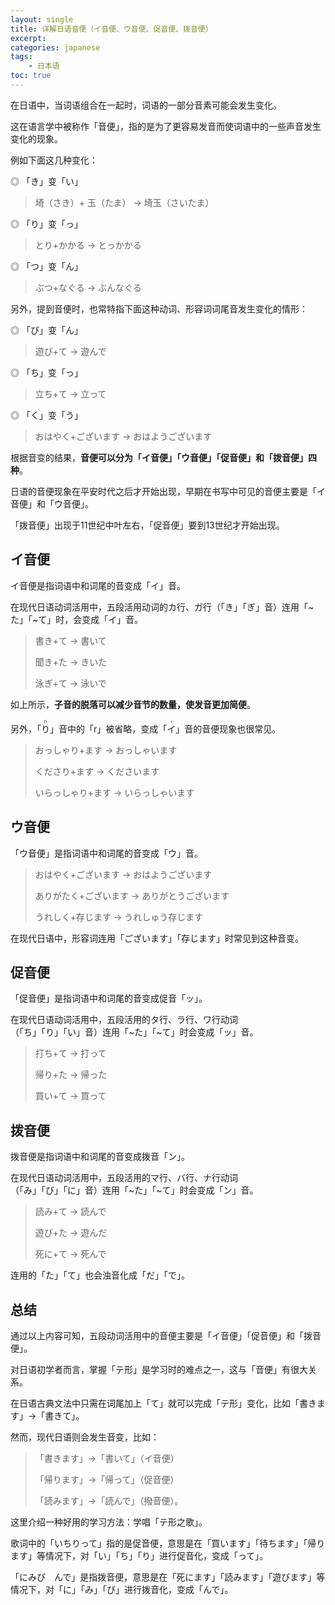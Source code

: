 ```yaml
---
layout: single
title: 详解日语音便（イ音便、ウ音便、促音便、拨音便）
excerpt: 
categories: japanese
tags:
    - 日本语
toc: true
---
```


在日语中，当词语组合在一起时，词语的一部分音素可能会发生变化。

这在语言学中被称作「音便」，指的是为了更容易发音而使词语中的一些声音发生变化的现象。

例如下面这几种变化：

◎ 「き」变「い」

> 埼<span class='more'>（さき）</span>+ 玉<span class='more'>（たま）</span> → 埼玉<span class='more'>（さいたま）</span>

◎ 「り」变「っ」

> とり+かかる → とっかかる

◎ 「つ」变「ん」

> ぶつ+なぐる → ぶんなぐる

另外，提到音便时，也常特指下面这种动词、形容词词尾音发生变化的情形：

◎ 「び」变「ん」

> 遊び+て → 遊んで

◎ 「ち」变「っ」

> 立ち+て → 立って

◎ 「く」变「う」

> おはやく+ございます → おはようございます

根据音变的结果，**音便可以分为「イ音便」「ウ音便」「促音便」和「拨音便」四种**。

日语的音便现象在平安时代之后才开始出现，早期在书写中可见的音便主要是「イ音便」和「ウ音便」。

「拨音便」出现于11世纪中叶左右，「促音便」要到13世纪才开始出现。

## イ音便

イ音便是指词语中和词尾的音变成「イ」音。

在现代日语动词活用中，五段活用动词的カ行、ガ行<span class='more'>（「き」「ぎ」音）</span>连用「~た」「~て」时，会变成「イ」音。

> 書き+て → 書いて
>
> 聞き+た → きいた
>
> 泳ぎ+て → 泳いで

如上所示，**子音的脱落可以减少音节的数量，使发音更加简便**。

另外，「<ruby>り<rt>ri</rt><ruby>」音中的「r」被省略，变成「<ruby>イ<rt>i</rt></ruby>」音的音便现象也很常见。

> おっしゃり+ます → おっしゃいます
> 
> くださり+ます → くださいます
>
> いらっしゃり+ます → いらっしゃいます

## ウ音便

「ウ音便」是指词语中和词尾的音变成「ウ」音。

> おはやく+ございます → おはようございます
>
> ありがたく+ございます → ありがとうございます
>
> うれしく+存じます → うれしゅう存じます

在现代日语中，形容词连用「ございます」「存じます」时常见到这种音变。

## 促音便

「促音便」是指词语中和词尾的音变成促音「ッ」。

在现代日语动词活用中，五段活用的タ行、ラ行、ワ行动词<span class='more'>（「ち」「り」「い」音）</span>连用「~た」「~て」时会变成「ッ」音。

> 打ち+て → 打って
> 
> 帰り+た → 帰った
> 
> 買い+て → 買って

## 拨音便

拨音便是指词语中和词尾的音变成拨音「ン」。

在现代日语动词活用中，五段活用的マ行、バ行、ナ行动词<span class='more'>（「み」「び」「に」音）</span>连用「~た」「~て」时会变成「ン」音。

> 読み+て → 読んで
>
> 遊び+た → 遊んだ
>
> 死に+て → 死んで

连用的「た」「て」也会浊音化成「だ」「で」。

## 总结

通过以上内容可知，五段动词活用中的音便主要是「イ音便」「促音便」和「拨音便」。

对日语初学者而言，掌握「テ形」是学习时的难点之一，这与「音便」有很大关系。

在日语古典文法中只需在词尾加上「て」就可以完成「テ形」变化，比如「書きます」→「書きて」。

然而，现代日语则会发生音变，比如：

> 「書きます」→「書いて」<span class='more'>（イ音便）</span>
>
> 「帰ります」→「帰って」<span class='more'>（促音便）</span>
>
> 「読みます」→「読んで」<span class='more'>（撥音便）</span>。

这里介绍一种好用的学习方法：学唱「テ形之歌」。

歌词中的「いちりって」指的是促音便，意思是在「買います」「待ちます」「帰ります」等情况下，对「い」「ち」「り」进行促音化，变成「って」。

「にみび　んで」是指拨音便，意思是在「死にます」「読みます」「遊びます」等情况下，对「に」「み」「び」进行拨音化，变成「んで」。

